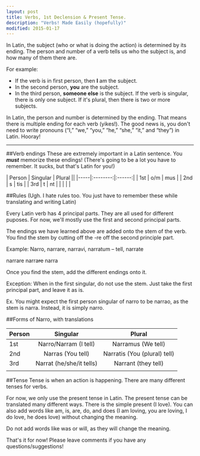 ```yaml
---
layout: post
title: Verbs, 1st Declension & Present Tense.
description: "Verbs! Made Easily (hopefully)"
modified: 2015-01-17
---
```


In Latin, the subject (who or what is doing the action) is determined by its ending. The person and number of a verb tells us who the subject is, and how many of them there are. 

For example:

* If the verb is in first person,  then **I** am the subject.
* In the second person, **you** are the subject.
* In the third person, **someone else** is the subject.
If the verb is singular, there is only one subject. If it's plural, then there is two or more subjects.

In Latin, the person and number is determined by the ending. That means there is multiple ending for each verb (yikes!). The good news is, you don't need to write pronouns (“I,” “we,” “you,” “he,” “she,” “it,” and “they”) in Latin. Hooray! 


----------


##Verb endings
These are extremely important in a Latin sentence. You ***must*** memorize these endings! (There's going to be a lot you have to remember. It sucks, but that's Latin for you!) 

|  Person   | Singular | Plural ||
|-----|:--------:|:------:|
| 1st |    o/m   |   mus  |
| 2nd |     s    |   tis  |
| 3rd |     t    |   nt   |
|     |          |        | 

##Rules
(Ugh. I hate rules too. You just have to remember these while translating and writing Latin)

Every Latin verb has 4 principal parts. They are all used for different puposes. For now, we'll mostly use the first and second principal parts.

The endings we have learned above are added onto the stem of the verb. You find the stem by cutting off the -re off the second principle part.

Example: Narro, narrare, narravi, narratum – tell, narrate

narrare
narra~~re~~
narra

Once you find the stem, add the different endings onto it.

Exception: When in the first singular, do not use the stem. Just take the first principal part, and leave it as is.
				
Ex. You might expect the first person singular of narro to be narrao, as the stem is narra. Instead, it is simply narro.

##Forms of Narro, with translations

|  Person   |   Singular   |  Plural  |
|-----|:------------:|:--------:|
| 1st | Narro/Narram (I tell)| Narramus (We tell)|
| 2nd | Narras  (You tell)     | Narratis (You (plural) tell)|
| 3rd | Narrat  (he/she/it tells)     | Narrant (they tell) |
|     |              |          | 

##Tense
Tense is when an action is happening. There are many different tenses for verbs.

 For now, we only use the present tense in Latin. 
 The present tense can be translated many different ways. There is the simple present (I love). You can also add words like am, is, are, do, and does (I am loving, you are loving, I do love, he does love) without changing the meaning.
 
Do not add words like was or will, as they will change the meaning.

That's it for now! Please leave comments if you have any questions/suggestions!
